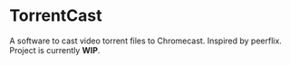 # TorrentCast
A software to cast video torrent files to Chromecast. Inspired by peerflix. Project is currently **WIP**.